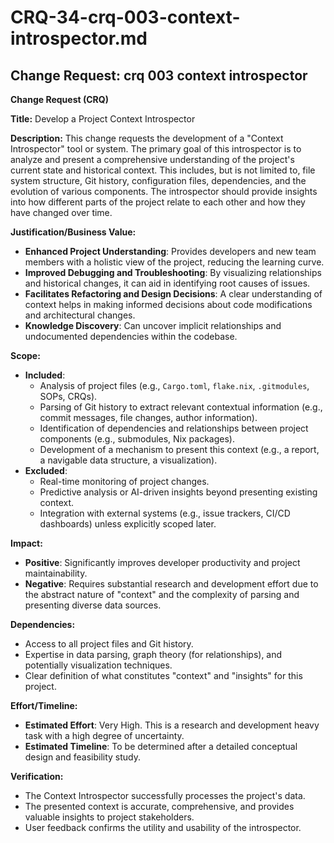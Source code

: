 # CRQ-34-crq-003-context-introspector.md

## Change Request: crq 003 context introspector
**Change Request (CRQ)**

**Title:** Develop a Project Context Introspector

**Description:**
This change requests the development of a "Context Introspector" tool or system. The primary goal of this introspector is to analyze and present a comprehensive understanding of the project's current state and historical context. This includes, but is not limited to, file system structure, Git history, configuration files, dependencies, and the evolution of various components. The introspector should provide insights into how different parts of the project relate to each other and how they have changed over time.

**Justification/Business Value:**
*   **Enhanced Project Understanding**: Provides developers and new team members with a holistic view of the project, reducing the learning curve.
*   **Improved Debugging and Troubleshooting**: By visualizing relationships and historical changes, it can aid in identifying root causes of issues.
*   **Facilitates Refactoring and Design Decisions**: A clear understanding of context helps in making informed decisions about code modifications and architectural changes.
*   **Knowledge Discovery**: Can uncover implicit relationships and undocumented dependencies within the codebase.

**Scope:**
*   **Included**:
    *   Analysis of project files (e.g., `Cargo.toml`, `flake.nix`, `.gitmodules`, SOPs, CRQs).
    *   Parsing of Git history to extract relevant contextual information (e.g., commit messages, file changes, author information).
    *   Identification of dependencies and relationships between project components (e.g., submodules, Nix packages).
    *   Development of a mechanism to present this context (e.g., a report, a navigable data structure, a visualization).
*   **Excluded**:
    *   Real-time monitoring of project changes.
    *   Predictive analysis or AI-driven insights beyond presenting existing context.
    *   Integration with external systems (e.g., issue trackers, CI/CD dashboards) unless explicitly scoped later.

**Impact:**
*   **Positive**: Significantly improves developer productivity and project maintainability.
*   **Negative**: Requires substantial research and development effort due to the abstract nature of "context" and the complexity of parsing and presenting diverse data sources.

**Dependencies:**
*   Access to all project files and Git history.
*   Expertise in data parsing, graph theory (for relationships), and potentially visualization techniques.
*   Clear definition of what constitutes "context" and "insights" for this project.

**Effort/Timeline:**
*   **Estimated Effort**: Very High. This is a research and development heavy task with a high degree of uncertainty.
*   **Estimated Timeline**: To be determined after a detailed conceptual design and feasibility study.

**Verification:**
*   The Context Introspector successfully processes the project's data.
*   The presented context is accurate, comprehensive, and provides valuable insights to project stakeholders.
*   User feedback confirms the utility and usability of the introspector.
